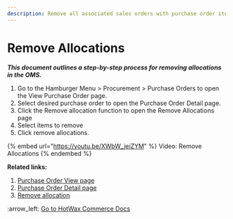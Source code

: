 ```yaml
---
description: Remove all associated sales orders with purchase order items.
---
```


# Remove Allocations

_**This document outlines a step-by-step process for removing allocations in the OMS.**_

1. Go to the Hamburger Menu > Procurement > Purchase Orders to open the View Purchase Order page.
2. Select desired purchase order to open the Purchase Order Detail page.
3. Click the Remove allocation function to open the Remove Allocations page
4. Select items to remove
5. Click remove allocations.

{% embed url="https://youtu.be/XWbW_jeiZYM" %}
Video: Remove Allocations
{% endembed %}

**Related links:**&#x20;

1. [Purchase Order View page](http://127.0.0.1:5000/s/oLmQzGATywYkwiU9sCat/procurement/purchase-order)
2. [Purchase Order Detail page](http://127.0.0.1:5000/s/oLmQzGATywYkwiU9sCat/procurement/purchase-order-view-page)
3. [Remove allocation](broken-reference)

:arrow\_left: [Go to HotWax Commerce Docs](broken-reference)

